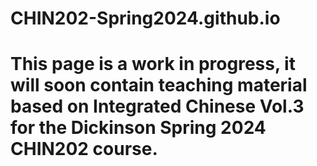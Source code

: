 # CHIN202-Spring2024.github.io

# This page is a work in progress, it will soon contain teaching material based on Integrated Chinese Vol.3 for the Dickinson Spring 2024 CHIN202 course.
